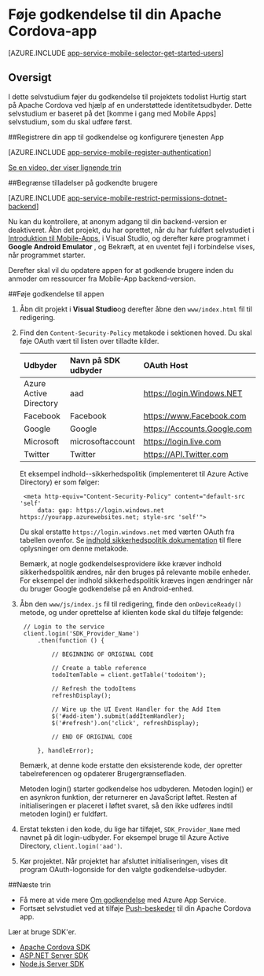 <properties
    pageTitle="Tilføje godkendelse på Apache Cordova med Mobile Apps | Azure App Service"
    description="Lær at bruge Mobile-Apps i Azure App-tjeneste til at godkende brugere af din Apache Cordova app gennem en række forskellige identitetsudbydere, herunder Google, Facebook, Twitter og Microsoft."
    services="app-service\mobile"
    documentationCenter="javascript"
    authors="adrianhall"
    manager="erikre"
    editor=""/>

<tags
    ms.service="app-service-mobile"
    ms.workload="na"
    ms.tgt_pltfrm="mobile-html"
    ms.devlang="javascript"
    ms.topic="article"
    ms.date="10/01/2016"
    ms.author="adrianha"/>

# <a name="add-authentication-to-your-apache-cordova-app"></a>Føje godkendelse til din Apache Cordova-app

[AZURE.INCLUDE [app-service-mobile-selector-get-started-users](../../includes/app-service-mobile-selector-get-started-users.md)]
    
## <a name="summary"></a>Oversigt

I dette selvstudium føjer du godkendelse til projektets todolist Hurtig start på Apache Cordova ved hjælp af en understøttede identitetsudbyder. Dette selvstudium er baseret på det [komme i gang med Mobile Apps] selvstudium, som du skal udføre først.

##<a name="register"></a>Registrere din app til godkendelse og konfigurere tjenesten App

[AZURE.INCLUDE [app-service-mobile-register-authentication](../../includes/app-service-mobile-register-authentication.md)]

[Se en video, der viser lignende trin](https://channel9.msdn.com/series/Azure-connected-services-with-Cordova/Azure-connected-services-task-8-Azure-authentication)

##<a name="permissions"></a>Begrænse tilladelser på godkendte brugere

[AZURE.INCLUDE [app-service-mobile-restrict-permissions-dotnet-backend](../../includes/app-service-mobile-restrict-permissions-dotnet-backend.md)]

Nu kan du kontrollere, at anonym adgang til din backend-version er deaktiveret. Åbn det projekt, du har oprettet, når du har fuldført selvstudiet i [Introduktion til Mobile-Apps], i Visual Studio, og derefter køre programmet i **Google Android Emulator** , og Bekræft, at en uventet fejl i forbindelse vises, når programmet starter.

Derefter skal vil du opdatere appen for at godkende brugere inden du anmoder om ressourcer fra Mobile-App backend-version.

##<a name="add-authentication"></a>Føje godkendelse til appen

1. Åbn dit projekt i **Visual Studio**og derefter åbne den `www/index.html` fil til redigering.

2. Find den `Content-Security-Policy` metakode i sektionen hoved.  Du skal føje OAuth vært til listen over tilladte kilder.

  	| Udbyder               | Navn på SDK udbyder | OAuth Host                  |
  	| :--------------------- | :---------------- | :-------------------------- |
  	| Azure Active Directory | aad               | https://login.Windows.NET   |
  	| Facebook               | Facebook          | https://www.Facebook.com    |
  	| Google                 | Google            | https://Accounts.Google.com |
  	| Microsoft              | microsoftaccount  | https://login.live.com      |
  	| Twitter                | Twitter           | https://API.Twitter.com     |

    Et eksempel indhold--sikkerhedspolitik (implementeret til Azure Active Directory) er som følger:

        <meta http-equiv="Content-Security-Policy" content="default-src 'self'
            data: gap: https://login.windows.net https://yourapp.azurewebsites.net; style-src 'self'">

    Du skal erstatte `https://login.windows.net` med værten OAuth fra tabellen ovenfor.  Se [indhold sikkerhedspolitik dokumentation] til flere oplysninger om denne metakode.

    Bemærk, at nogle godkendelsesprovidere ikke kræver indhold sikkerhedspolitik ændres, når den bruges på relevante mobile enheder.  For eksempel der indhold sikkerhedspolitik kræves ingen ændringer når du bruger Google godkendelse på en Android-enhed.

3. Åbn den `www/js/index.js` fil til redigering, finde den `onDeviceReady()` metode, og under oprettelse af klienten kode skal du tilføje følgende:

        // Login to the service
        client.login('SDK_Provider_Name')
            .then(function () {

                // BEGINNING OF ORIGINAL CODE

                // Create a table reference
                todoItemTable = client.getTable('todoitem');

                // Refresh the todoItems
                refreshDisplay();

                // Wire up the UI Event Handler for the Add Item
                $('#add-item').submit(addItemHandler);
                $('#refresh').on('click', refreshDisplay);

                // END OF ORIGINAL CODE

            }, handleError);

    Bemærk, at denne kode erstatte den eksisterende kode, der opretter tabelreferencen og opdaterer Brugergrænsefladen.

    Metoden login() starter godkendelse hos udbyderen. Metoden login() er en asynkron funktion, der returnerer en JavaScript løftet.  Resten af initialiseringen er placeret i løftet svaret, så den ikke udføres indtil metoden login() er fuldført.

4. Erstat teksten i den kode, du lige har tilføjet, `SDK_Provider_Name` med navnet på dit login-udbyder. For eksempel bruge til Azure Active Directory, `client.login('aad')`.

4. Kør projektet.  Når projektet har afsluttet initialiseringen, vises dit program OAuth-logonside for den valgte godkendelse-udbyder.

##<a name="next-steps"></a>Næste trin

* Få mere at vide mere [Om godkendelse] med Azure App Service.
* Fortsæt selvstudiet ved at tilføje [Push-beskeder] til din Apache Cordova app.

Lær at bruge SDK'er.

* [Apache Cordova SDK]
* [ASP.NET Server SDK]
* [Node.js Server SDK]

<!-- URLs. -->
[Introduktion til Mobile-Apps]: app-service-mobile-cordova-get-started.md
[Indhold sikkerhedspolitik dokumentation]: https://cordova.apache.org/docs/en/latest/guide/appdev/whitelist/index.html
[Push-beskeder]: app-service-mobile-cordova-get-started-push.md
[Om godkendelse]: app-service-mobile-auth.md
[Apache Cordova SDK]: app-service-mobile-cordova-how-to-use-client-library.md 
[ASP.NET Server SDK]: app-service-mobile-dotnet-backend-how-to-use-server-sdk.md
[Node.js Server SDK]: app-service-mobile-node-backend-how-to-use-server-sdk.md
